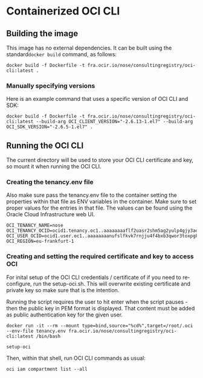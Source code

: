 # Containerized OCI CLI

## Building the image

This image has no external dependencies. It can be built using the standard`docker build` command, as follows: 

```
docker build -f Dockerfile -t fra.ocir.io/nose/consultingregistry/oci-cli:latest .
```

### Manually specifying versions

Here is an example command that uses a specific version of OCI CLI and SDK:

```
docker build -f Dockerfile -t fra.ocir.io/nose/consultingregistry/oci-cli:latest --build-arg OCI_CLIENT_VERSION="-2.6.13-1.el7" --build-arg OCI_SDK_VERSION="-2.6.5-1.el7" .
```

## Running the OCI CLI

The current directory will be used to store your OCI CLI certificate and key, so mount it when running the OCI CLI.

### Creating the tenancy.env file
Also make sure pass the tenancy.env file to the container setting the properties within that file as ENV variables in the container.
Make sure to set proper values for the entries in that file.
The values can be found using the Oracle Cloud Infrastructure web UI.

```
OCI_TENANCY_NAME=nose
OCI_TENANCY_OCID=ocid1.tenancy.oc1..aaaaaaaaflf2uasr2shm5ag2yulp4gjy3aoqvwvvbcmvuk52fndnkps3byra
OCI_USER_OCID=ocid1.user.oc1..aaaaaaaanufslfkvk7rnjju4f4bxb3qwor3toxpgkzev6uupomqwgjxpxhda
OCI_REGION=eu-frankfurt-1
```

### Creating and setting the required certificate and key to access OCI
For inital setup of the OCI CLI credentials / certificate of if you need to re-configure, run the setup-oci.sh.
This will overwrite existing certificate and private key so make sure that is the intention.

Running the script requires the user to hit enter when the script pauses - then the public key in PEM format is displayed.
That content must be added as public authentication key for the given user.

```
docker run -it --rm --mount type=bind,source="%cd%",target=/root/.oci --env-file tenancy.env fra.ocir.io/nose/consultingregistry/oci-cli:latest /bin/bash

setup-oci
```

Then, within that shell, run OCI CLI commands as usual:
```
oci iam compartment list --all
```
